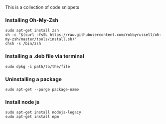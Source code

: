 This is a collection of code snippets

### Installing Oh-My-Zsh
```
sudo apt-get install zsh
sh -c "$(curl -fsSL https://raw.githubusercontent.com/robbyrussell/oh-my-zsh/master/tools/install.sh)"
chsh -s /bin/zsh
```


### Installing a .deb file via terminal
 ```
 sudo dpkg -i path/to/the/file
 ```

### Uninstalling a package
```
sudo apt-get --purge package-name
```
### Install node js
```
sudo apt-get install nodejs-legacy
sudo apt-get install npm
```
